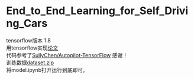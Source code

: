 # End_to_End_Learning_for_Self_Driving_Cars
tensorflow版本 1.8 <br>
用tensorflow实现[论文](https://arxiv.org/pdf/1604.07316.pdf) <br>
代码参考了[SullyChen/Autopilot-TensorFlow](https://github.com/SullyChen/Autopilot-TensorFlow) 感谢！<br>
训练数据[dataset.zip](https://drive.google.com/file/d/0B-KJCaaF7elleG1RbzVPZWV4Tlk/view) <br>
将model.ipynb打开运行到底即可。
